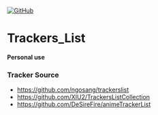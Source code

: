 [![GitHub](https://img.shields.io/github/license/boxmiao2486/Trackers_List?logo=github&color=blue)](https://github.com/boxmiao2486/Trackers_List/blob/main/LICENSE)
# Trackers_List
**Personal use**
### Tracker Source
* https://github.com/ngosang/trackerslist
* https://github.com/XIU2/TrackersListCollection
* https://github.com/DeSireFire/animeTrackerList
